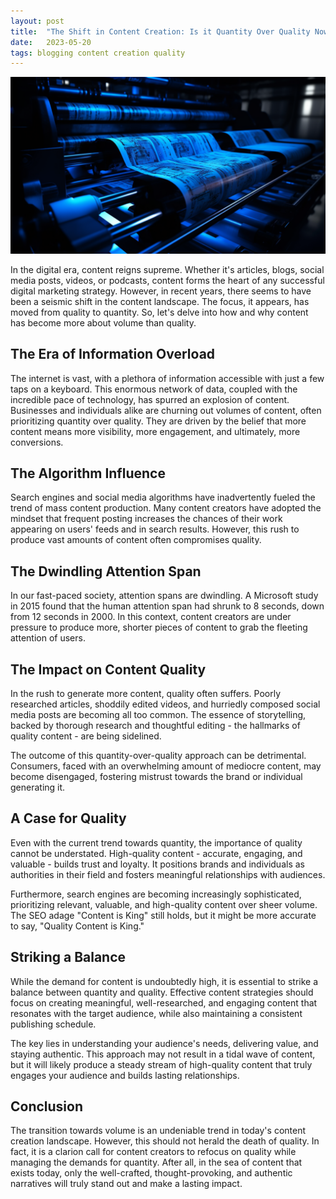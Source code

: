```yaml
---
layout: post
title:  "The Shift in Content Creation: Is it Quantity Over Quality Now?"
date:   2023-05-20
tags: blogging content creation quality
---
```


![A futuristic printing press](/assets/printing-press.png)

In the digital era, content reigns supreme. Whether it's articles, blogs, social media posts, videos, or podcasts, content forms the heart of any successful digital marketing strategy. However, in recent years, there seems to have been a seismic shift in the content landscape. The focus, it appears, has moved from quality to quantity. So, let's delve into how and why content has become more about volume than quality.

## The Era of Information Overload

The internet is vast, with a plethora of information accessible with just a few taps on a keyboard. This enormous network of data, coupled with the incredible pace of technology, has spurred an explosion of content. Businesses and individuals alike are churning out volumes of content, often prioritizing quantity over quality. They are driven by the belief that more content means more visibility, more engagement, and ultimately, more conversions.

## The Algorithm Influence

Search engines and social media algorithms have inadvertently fueled the trend of mass content production. Many content creators have adopted the mindset that frequent posting increases the chances of their work appearing on users' feeds and in search results. However, this rush to produce vast amounts of content often compromises quality.

## The Dwindling Attention Span

In our fast-paced society, attention spans are dwindling. A Microsoft study in 2015 found that the human attention span had shrunk to 8 seconds, down from 12 seconds in 2000. In this context, content creators are under pressure to produce more, shorter pieces of content to grab the fleeting attention of users.

## The Impact on Content Quality

In the rush to generate more content, quality often suffers. Poorly researched articles, shoddily edited videos, and hurriedly composed social media posts are becoming all too common. The essence of storytelling, backed by thorough research and thoughtful editing - the hallmarks of quality content - are being sidelined.

The outcome of this quantity-over-quality approach can be detrimental. Consumers, faced with an overwhelming amount of mediocre content, may become disengaged, fostering mistrust towards the brand or individual generating it.

## A Case for Quality

Even with the current trend towards quantity, the importance of quality cannot be understated. High-quality content - accurate, engaging, and valuable - builds trust and loyalty. It positions brands and individuals as authorities in their field and fosters meaningful relationships with audiences.

Furthermore, search engines are becoming increasingly sophisticated, prioritizing relevant, valuable, and high-quality content over sheer volume. The SEO adage "Content is King" still holds, but it might be more accurate to say, "Quality Content is King."

## Striking a Balance

While the demand for content is undoubtedly high, it is essential to strike a balance between quantity and quality. Effective content strategies should focus on creating meaningful, well-researched, and engaging content that resonates with the target audience, while also maintaining a consistent publishing schedule.

The key lies in understanding your audience's needs, delivering value, and staying authentic. This approach may not result in a tidal wave of content, but it will likely produce a steady stream of high-quality content that truly engages your audience and builds lasting relationships.

## Conclusion

The transition towards volume is an undeniable trend in today's content creation landscape. However, this should not herald the death of quality. In fact, it is a clarion call for content creators to refocus on quality while managing the demands for quantity. After all, in the sea of content that exists today, only the well-crafted, thought-provoking, and authentic narratives will truly stand out and make a lasting impact.
